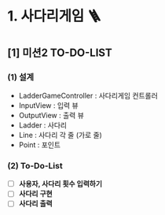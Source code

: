 # 1. 사다리게임 🪜

## [1] 미션2 TO-DO-LIST

### (1) 설계
- LadderGameController : 사다리게임 컨트롤러
- InputView : 입력 뷰
- OutputView : 출력 뷰
- Ladder : 사다리
- Line : 사다리 각 줄 (가로 줄)
- Point : 포인트

### (2) To-Do-List

- [ ] **사용자, 사다리 횟수 입력하기**
- [ ] **사다리 구현**
- [ ] **사다리 출력**
